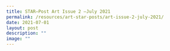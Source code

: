 ```yaml
---
title: STAR–Post Art Issue 2 –July 2021
permalink: /resources/art-star-posts/art-issue-2-july-2021/
date: 2021-07-01
layout: post
description: ""
image: ""
---
```

